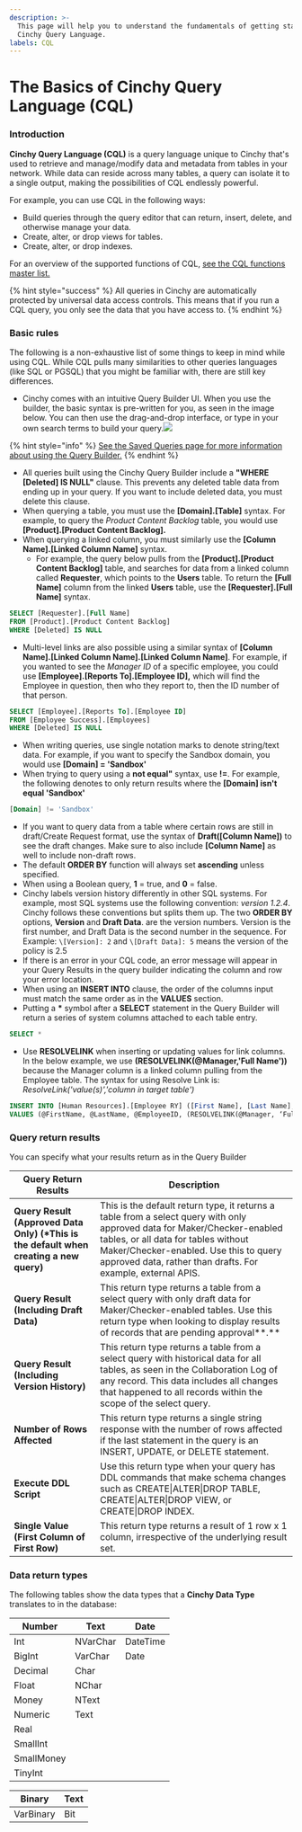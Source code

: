 ```yaml
---
description: >-
  This page will help you to understand the fundamentals of getting started with
  Cinchy Query Language.
labels: CQL
---
```


# The Basics of Cinchy Query Language (CQL)

### Introduction <a href="#1.-introduction" id="1.-introduction"></a>

**Cinchy Query Language (CQL)** is a query language unique to Cinchy that's used to retrieve and manage/modify data and metadata from tables in your network. While data can reside across many tables, a query can isolate it to a single output, making the possibilities of CQL endlessly powerful.

For example, you can use CQL in the following ways:

- ​Build queries through the query editor that can return, insert, delete, and otherwise manage your data.
- ​Create, alter, or drop views for tables​.
- ​Create, alter, or drop indexes​.

For an overview of the supported functions of CQL, [see the CQL functions master list.​](cql-functions-master-list.md)

{% hint style="success" %}
All queries in Cinchy are automatically protected by universal data access controls. This means that if you run a CQL query, you only see the data that you have access to.
{% endhint %}

### Basic rules <a href="#2.-basic-rules-of-cql" id="2.-basic-rules-of-cql"></a>

The following is a non-exhaustive list of some things to keep in mind while using CQL. While CQL pulls many similarities to other queries languages (like SQL or PGSQL) that you might be familiar with, there are still key differences.

- Cinchy comes with an intuitive Query Builder UI. When you use the builder, the basic syntax is pre-written for you, as seen in the image below. You can then use the drag-and-drop interface, or type in your own search terms to build your query.​![](https://762429502-files.gitbook.io/~/files/v0/b/gitbook-x-prod.appspot.com/o/spaces%2F-MBtHkNqYteSDPDzpqqZ%2Fuploads%2FXPwQAuVPRZiEd8cM1N6p%2Fimage.png?alt=media&token=90cfce6d-cc3f-46dd-98a1-8392b7d88938)​

{% hint style="info" %}
[See the Saved Queries page for more information about using the Query Builder.](https://cinchy.gitbook.io/guides-for-using-cinchy/builder-guides/saved-queries)
{% endhint %}

- All queries built using the Cinchy Query Builder include a **"WHERE \[Deleted] IS NULL"** clause. This prevents any deleted table data from ending up in your query. If you want to include deleted data, you must delete this clause.
- When querying a table, you must use the **\[Domain].\[Table]** syntax. For example, to query the _Product Content Backlog_ table, you would use **\[Product].\[Product Content Backlog].**
- When querying a linked column, you must similarly use the **\[Column Name].\[Linked Column Name]** syntax.
  - For example, the query below pulls from the **\[Product].\[Product Content Backlog]** table, and searches for data from a linked column called **Requester**, which points to the **Users** table. To return the **\[Full Name]** column from the linked **Users** table, use the **\[Requester].\[Full Name]** syntax.

```sql
SELECT [Requester].[Full Name]
FROM [Product].[Product Content Backlog]
WHERE [Deleted] IS NULL
```

- Multi-level links are also possible using a similar syntax of **\[Column Name].\[Linked Column Name].\[Linked Column Name]**. For example, if you wanted to see the _Manager ID_ of a specific employee, you could use **\[Employee].\[Reports To].\[Employee ID],** which will find the Employee in question, then who they report to, then the ID number of that person.

```sql
SELECT [Employee].[Reports To].[Employee ID]
FROM [Employee Success].[Employees]
WHERE [Deleted] IS NULL
```

- When writing queries, use single notation marks to denote string/text data. For example, if you want to specify the Sandbox domain, you would use **\[Domain] = 'Sandbox'**
- When trying to query using a **not equal"** syntax, use **!=**. For example, the following denotes to only return results where the **\[Domain] isn't equal 'Sandbox'**

```sql
[Domain] != 'Sandbox'
```

- If you want to query data from a table where certain rows are still in draft/Create Request format, use the syntax of **Draft(\[Column Name])** to see the draft changes. Make sure to also include **\[Column Name]** as well to include non-draft rows.
- The default **ORDER BY** function will always set **ascending** unless specified.
- When using a Boolean query, **1** = true, and **0** = false.
- Cinchy labels version history differently in other SQL systems. For example, most SQL systems use the following convention: *version 1.2.4*. Cinchy follows these conventions but splits them up. The two **ORDER BY** options, **Version** and **Draft Data**. are the version numbers. Version is the first number, and Draft Data is the second number in the sequence. For Example: `\[Version]: 2` and `\[Draft Data]: 5` means the version of the policy is 2.5
- If there is an error in your CQL code, an error message will appear in your Query Results in the query builder indicating the column and row your error location.
- When using an **INSERT INTO** clause, the order of the columns input must match the same order as in the **VALUES** section.
- Putting a **\*** symbol after a **SELECT** statement in the Query Builder will return a series of system columns attached to each table entry.

```sql
SELECT *
```

- Use **RESOLVELINK** when inserting or updating values for link columns. In the below example, we use **(RESOLVELINK(@Manager,'Full Name'))** because the Manager column is a linked column pulling from the Employee table. The syntax for using Resolve Link is: _ResolveLink('value(s)','column in target table')_

```sql
INSERT INTO [Human Resources].[Employee RY] ([First Name], [Last Name], [Employee ID], [Manager])
VALUES (@FirstName, @LastName, @EmployeeID, (RESOLVELINK(@Manager, ‘Full Name’))
```

### Query return results <a href="#3.-query-return-results" id="3.-query-return-results"></a>

You can specify what your results return as in the Query Builder

| Query Return Results                                                                    | Description                                                                                                                                                                                                                                                              |
| --------------------------------------------------------------------------------------- | ------------------------------------------------------------------------------------------------------------------------------------------------------------------------------------------------------------------------------------------------------------------------ |
| **Query Result (Approved Data Only) (\*This is the default when creating a new query)** | This is the default return type, it returns a table from a select query with only approved data for Maker/Checker-enabled tables, or all data for tables without Maker/Checker-enabled. Use this to query approved data, rather than drafts. For example, external APIS. |
| **Query Result (Including Draft Data)**                                                 | This return type returns a table from a select query with only draft data for Maker/Checker-enabled tables. Use this return type when looking to display results of records that are pending approval**.**                                                               |
| **Query Result (Including Version History)**                                            | This return type returns a table from a select query with historical data for all tables, as seen in the Collaboration Log of any record. This data includes all changes that happened to all records within the scope of the select query.                              |
| **Number of Rows Affected**                                                             | This return type returns a single string response with the number of rows affected if the last statement in the query is an INSERT, UPDATE, or DELETE statement.                                                                                                         |
| **Execute DDL Script**                                                                  | Use this return type when your query has DDL commands that make schema changes such as CREATE\|ALTER\|DROP TABLE, CREATE\|ALTER\|DROP VIEW, or CREATE\|DROP INDEX.                                                                                                       |
| **Single Value (First Column of First Row)**                                            | This return type returns a result of 1 row x 1 column, irrespective of the underlying result set.                                                                                                                                                                        |

### Data return types <a href="#3.-data-return-types" id="3.-data-return-types"></a>

The following tables show the data types that a **Cinchy Data Type** translates to in the database:

| Number     | Text     | Date     |
| ---------- | -------- | -------- |
| Int        | NVarChar | DateTime |
| BigInt     | VarChar  | Date     |
| Decimal    | Char     | ​        |
| Float      | NChar    | ​        |
| Money      | NText    | ​        |
| Numeric    | Text     | ​        |
| Real       | ​        | ​        |
| SmallInt   | ​        | ​        |
| SmallMoney | ​        | ​        |
| TinyInt    | ​        | ​        |

| Binary    | Text |
| --------- | ---- |
| VarBinary | Bit  |
